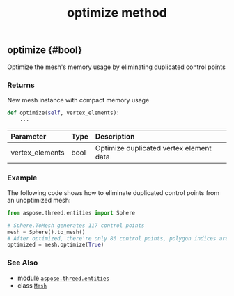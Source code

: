 ﻿---
title: optimize method
second_title: Aspose.3D for Python via .NET API References
description: 
type: docs
weight: 160
url: /aspose.threed.entities/mesh/optimize/
is_root: false
---

## optimize {#bool}

Optimize the mesh's memory usage by eliminating duplicated control points


### Returns 


New mesh instance with compact memory usage


```python
def optimize(self, vertex_elements):
    ...
```


| Parameter | Type | Description |
| :- | :- | :- |
| vertex_elements | bool | Optimize duplicated vertex element data |

### Example 


The following code shows how to eliminate duplicated control points from an unoptimized mesh:

```python
from aspose.threed.entities import Sphere

# Sphere.ToMesh generates 117 control points
mesh = Sphere().to_mesh()
# After optimized, there're only 86 control points, polygon indices are also remapped.
optimized = mesh.optimize(True)

```



### See Also
* module [`aspose.threed.entities`](../../)
* class [`Mesh`](/3d/python-net/aspose.threed.entities/mesh)
